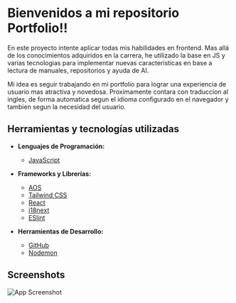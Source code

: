 # Bienvenidos a mi repositorio Portfolio!!

En este proyecto intente aplicar todas mis habilidades en frontend.
Mas allá de los conocimientos adquiridos en la carrera, he utilizado la base en JS y varias tecnologias
para implementar nuevas caracteristicas en base a lectura de manuales, repositorios y ayuda de AI.

Mi idea es seguir trabajando en mi portfolio para lograr una experiencia de usuario mas atractiva y novedosa.
Proximamente contara con traduccion al ingles, de forma automatica segun el idioma configurado en el navegador y tambien segun la necesidad del usuario.


## Herramientas y tecnologías utilizadas

- **Lenguajes de Programación:**
  - [JavaScript](https://developer.mozilla.org/en-US/docs/Web/JavaScript)

- **Frameworks y Librerías:**
  - [AOS](https://michalsnik.github.io/aos/)
  - [Tailwind CSS](https://tailwindcss.com/)
  - [React](https://vitejs.dev/) 
  - [i18next](https://www.i18next.com/)
  - [ESlint](https://eslint.org/)
 

- **Herramientas de Desarrollo:**
  - [GitHub](https://github.com/)
  - [Nodemon](https://nodemon.io/)

## 

## Screenshots

![App Screenshot](public/img/gifPortfolio.gif)


